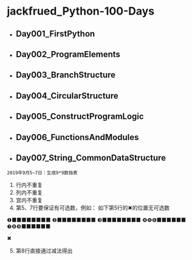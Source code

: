 # **jackfrued_Python-100-Days**

* ## Day001_FirstPython
* ## Day002_ProgramElements
* ## Day003_BranchStructure
* ## Day004_CircularStructure
* ## Day005_ConstructProgramLogic
* ## Day006_FunctionsAndModules
* ## Day007_String_CommonDataStructure
`
2019年9月5~7日：生成9*9数独表
`
1. 行内不重复
2. 列内不重复
3. 宫内不重复
4. 第5、7行要保证有可选数，例如：
如下第5行的✖的位置无可选数

❶■■■■■■■■
❷■■■■■■■■
❸■■■■■■■■
❹❺❻■■■■■■
❼❽❾■■■■■■

✖

5. 第8行直接通过减法得出
